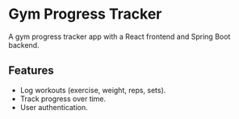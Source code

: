 # Gym Progress Tracker

A gym progress tracker app with a React frontend and Spring Boot backend.

## Features
- Log workouts (exercise, weight, reps, sets).
- Track progress over time.
- User authentication.
